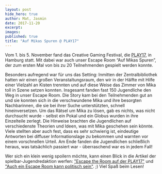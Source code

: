 ```yaml
---
layout: post
hide_hero: true
author: Mat, Jasmin
date: 2017-11-20
excerpt: 
images:
published: true
title: "Auf Mikas Spuren @ PLAY17"
---
```


Vom 1. bis 5. November fand das Creative Gaming Festival, die [PLAY17](http://playfestival.de/), in Hamburg statt. Mit dabei war auch unser Escape Room “Auf Mikas Spuren”, der zum ersten Mal von bis zu 20 Teilnehmenden gespielt werden konnte. 

Besonders aufregend war für uns das Setting: Inmitten der Zentralbibliothek hatten wir einen großen Veranstaltungsraum, den wir in der Hälfte mit Hilfe einer Vielzahl an Kisten trennten und auf diese Weise das Zimmer von Mika toll in Szene setzen konnten. Insgesamt fanden fast 150 Jugendliche den Weg in unser Escape Room. Die Story kam bei den Teilnehmenden gut an und sie konnten sich in die verschwundene Mika und ihre besorgten Nachbarinnen, die sie bei ihrer Suche unterstützten, schnell hineinversetzen. Um das Rätsel um Mika zu lösen, gab es nichts, was nicht durchsucht wurde - selbst ein Pokal und ein Globus wurden in ihre Einzelteile zerlegt. Die Hinweise brachten die Jugendlichen auf verschiedenste Theorien und Ideen, was mit Mika geschehen sein könnte. Viele stellten aber auch fest, dass es sehr schwierig ist, eindeutige Antworten bei diffuser Informationslage zu bekommen und warnten vor einem vorschnellen Urteil. Am Ende fanden die Jugendlichen schließlich heraus, was tatsächlich passiert war - überraschend war es in jedem Fall!

Wer sich ein klein wenig spoilern möchte, kann einen Blick in die Artikel der spielbar-Jugendredaktion werfen: ["Escape the Room auf der PLAY17"](http://www.spielbar.de/149292/escape-the-room-auf-der-play17) und  ["Auch ein Escape Room kann politisch sein"](http://www.spielbar.de/149285/auch-ein-escape-room-kann-politisch-sein). ;) Viel Spaß beim Lesen! 

